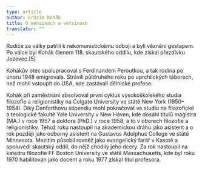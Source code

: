 ```yaml
---
type: article
author: Erazim Kohák
title: O mensinach a vetsinach
translator: ""
---
```


Rodiče za války patřili k nekomunistickému odboji a byli vězněni gestapem. Po válce byl Kohák členem 118. skautského oddílu, kde získal přezdívku Jezevec.[5]

Kohákův otec spolupracoval s Ferdinandem Peroutkou, a tak rodina po únoru 1948 emigrovala. Strávili půldruhého roku po uprchlických táborech, než mohli vstoupit do USA, kde zastávali dělnické profese.

Kohák při zaměstnání absolvoval první cyklus vysokoškolského studia filozofie a religionistiky na Colgate University ve státě New York (1950–1954). Díky Danforthovu stipendiu mohl pokračovat ve studiu na filozofické a teologické fakultě Yale University v New Haven, kde dosáhl titulů magistra (MA.) v roce 1957 a doktora (PhD.) v roce 1958, a to v oborech filozofie a religionistiky. Téhož roku nastoupil na akademickou dráhu jako asistent a o rok později jako odborný asistent na Gustavus Adolphus College ve státě Minnesota. Mezitím působil rovněž jako evangelický farář v Kasotě a spoluvedl skautský oddíl, do nějž chodily jeho dcery. Za rok nastoupil na katedru filozofie FF Boston University ve státě Massachusetts, kde byl roku 1970 habilitován jako docent a roku 1977 získal titul profesora.
